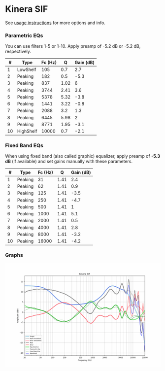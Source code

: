 # Kinera SIF
See [usage instructions](https://github.com/jaakkopasanen/AutoEq#usage) for more options and info.

### Parametric EQs
You can use filters 1-5 or 1-10. Apply preamp of -5.2 dB or -5.2 dB, respectively.

|   # | Type      |   Fc (Hz) |    Q |   Gain (dB) |
|-----|-----------|-----------|------|-------------|
|   1 | LowShelf  |       105 | 0.7  |         2.7 |
|   2 | Peaking   |       182 | 0.5  |        -5.3 |
|   3 | Peaking   |       837 | 1.02 |         6   |
|   4 | Peaking   |      3744 | 2.41 |         3.6 |
|   5 | Peaking   |      5378 | 5.32 |        -3.8 |
|   6 | Peaking   |      1441 | 3.22 |        -0.8 |
|   7 | Peaking   |      2088 | 3.2  |         1.3 |
|   8 | Peaking   |      6445 | 5.98 |         2   |
|   9 | Peaking   |      8771 | 1.95 |        -3.1 |
|  10 | HighShelf |     10000 | 0.7  |        -2.1 |

### Fixed Band EQs
When using fixed band (also called graphic) equalizer, apply preamp of **-5.3 dB** (if available) and set gains manually with these parameters.

|   # | Type    |   Fc (Hz) |    Q |   Gain (dB) |
|-----|---------|-----------|------|-------------|
|   1 | Peaking |        31 | 1.41 |         2.4 |
|   2 | Peaking |        62 | 1.41 |         0.9 |
|   3 | Peaking |       125 | 1.41 |        -3.5 |
|   4 | Peaking |       250 | 1.41 |        -4.7 |
|   5 | Peaking |       500 | 1.41 |         1   |
|   6 | Peaking |      1000 | 1.41 |         5.1 |
|   7 | Peaking |      2000 | 1.41 |         0.5 |
|   8 | Peaking |      4000 | 1.41 |         2.8 |
|   9 | Peaking |      8000 | 1.41 |        -3.2 |
|  10 | Peaking |     16000 | 1.41 |        -4.2 |

### Graphs
![](./Kinera%20SIF.png)

